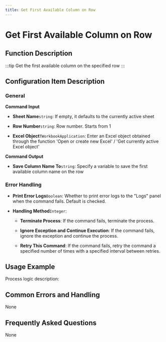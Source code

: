 ```yaml
---
title: Get First Available Column on Row
---
```


# Get First Available Column on Row

## Function Description

:::tip 
Get the first available column on the specified row
:::

## Configuration Item Description

### General

**Command Input**

- **Sheet Name**`string`: If empty, it defaults to the currently active sheet

- **Row Number**`string`: Row number. Starts from 1

- **Excel Object**`TWorkbookApplication`: Enter an Excel object obtained through the function 'Open or create new Excel' / 'Get currently active Excel object'


**Command Output**

- **Save Column Name To**`string`: Specify a variable to save the first available column name on the row


### Error Handling

- **Print Error Logs**`Boolean`: Whether to print error logs to the "Logs" panel when the command fails. Default is checked. 

- **Handling Method**`Integer`:

    - **Terminate Process**: If the command fails, terminate the process.

    - **Ignore Exception and Continue Execution**: If the command fails, ignore the exception and continue the process.

    - **Retry This Command**: If the command fails, retry the command a specified number of times with a specified interval between retries.

## Usage Example

Process logic description:

## Common Errors and Handling

None

## Frequently Asked Questions

None

